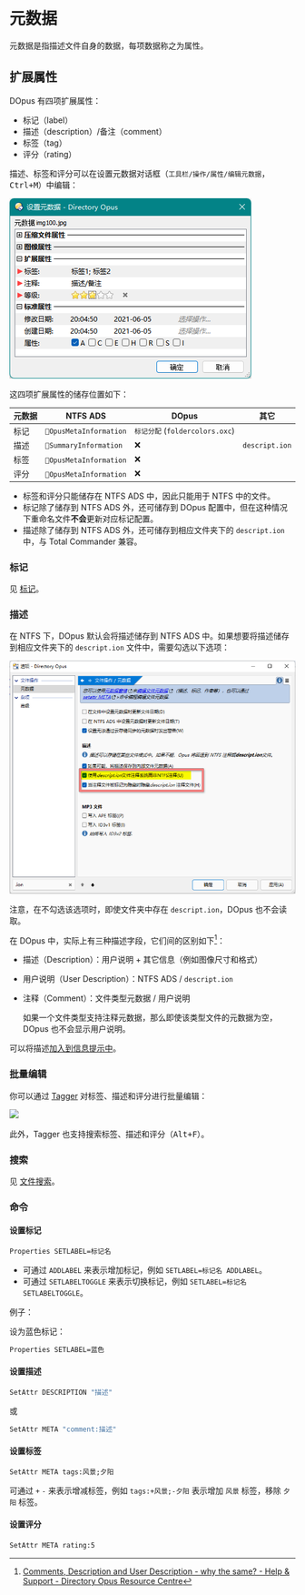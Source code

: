 # 元数据
元数据是指描述文件自身的数据，每项数据称之为属性。

## 扩展属性
DOpus 有四项扩展属性：
- 标记（label）
- 描述（description）/备注（comment）
- 标签（tag）
- 评分（rating）

描述、标签和评分可以在设置元数据对话框（`工具栏/操作/属性/编辑元数据`，<kbd><kbd>Ctrl</kbd>+<kbd>M</kbd></kbd>）中编辑：

![](images/README/设置.png)

这四项扩展属性的储存位置如下：

元数据 | NTFS ADS | DOpus | 其它
--- | --- | --- | ---
标记 | `OpusMetaInformation` | `标记分配` (`foldercolors.oxc`)
描述 | `SummaryInformation` | ❌ | `descript.ion`
标签 | `OpusMetaInformation` | ❌
评分 | `OpusMetaInformation` | ❌

- 标签和评分只能储存在 NTFS ADS 中，因此只能用于 NTFS 中的文件。
- 标记除了储存到 NTFS ADS 外，还可储存到 DOpus 配置中，但在这种情况下重命名文件**不会**更新对应标记配置。
- 描述除了储存到 NTFS ADS 外，还可储存到相应文件夹下的 `descript.ion` 中，与 Total Commander 兼容。

### 标记
见 [标记](../../浏览/查看/列表/标记.md)。

### 描述
在 NTFS 下，DOpus 默认会将描述储存到 NTFS ADS 中。如果想要将描述储存到相应文件夹下的 `descript.ion` 文件中，需要勾选以下选项：

![](images/README/descript.ion.png)

注意，在不勾选该选项时，即使文件夹中存在 `descript.ion`，DOpus 也不会读取。

在 DOpus 中，实际上有三种描述字段，它们间的区别如下[^user-description]：
- 描述（Description）：用户说明 + 其它信息（例如图像尺寸和格式）
- 用户说明（User Description）：NTFS ADS / `descript.ion`
- 注释（Comment）：文件类型元数据 / 用户说明

  如果一个文件类型支持注释元数据，那么即使该类型文件的元数据为空，DOpus 也不会显示用户说明。

可以将描述[加入到信息提示中](../../浏览/查看/信息提示.md#提示内容)。

### 批量编辑
你可以通过 [Tagger](https://resource.dopus.com/t/tagger3-for-dopus12/24248?u=chaoses-ib) 对标签、描述和评分进行批量编辑：

![](https://resource.dopus.com/uploads/default/original/2X/a/a584253eb7df77aee5584217fc1b0e563bd1734c.jpg)

此外，Tagger 也支持搜索标签、描述和评分（<kbd><kbd>Alt</kbd>+<kbd>F</kbd></kbd>）。

### 搜索
见 [文件搜索](../../搜索/README.md#元数据)。

### 命令
#### 设置标记
```cmd
Properties SETLABEL=标记名
```
- 可通过 `ADDLABEL` 来表示增加标记，例如 `SETLABEL=标记名 ADDLABEL`。
- 可通过 `SETLABELTOGGLE` 来表示切换标记，例如 `SETLABEL=标记名 SETLABELTOGGLE`。

例子：

设为蓝色标记：
```cmd
Properties SETLABEL=蓝色
```

#### 设置描述
```cmd
SetAttr DESCRIPTION "描述"
```
或
```cmd
SetAttr META "comment:描述"
```

#### 设置标签
```cmd
SetAttr META tags:风景;夕阳
```
可通过 `+` `-` 来表示增减标签，例如 `tags:+风景;-夕阳` 表示增加 `风景` 标签，移除 `夕阳` 标签。

#### 设置评分
```cmd
SetAttr META rating:5
```


[^user-description]: [Comments, Description and User Description - why the same? - Help & Support - Directory Opus Resource Centre](https://resource.dopus.com/t/comments-description-and-user-description-why-the-same/20342?u=chaoses-ib)